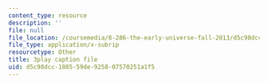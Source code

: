 ```yaml
---
content_type: resource
description: ''
file: null
file_location: /coursemedia/8-286-the-early-universe-fall-2013/d5c98dcc188559de925807570251a1f5_RgScJ20EnW8.vtt
file_type: application/x-subrip
resourcetype: Other
title: 3play caption file
uid: d5c98dcc-1885-59de-9258-07570251a1f5
---
```

